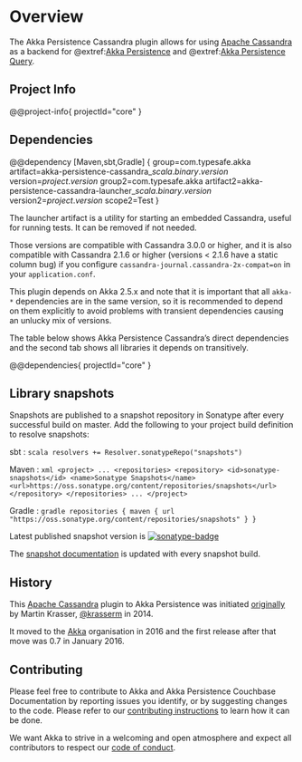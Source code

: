 # Overview

The Akka Persistence Cassandra plugin allows for using [Apache Cassandra](https://cassandra.apache.org) as a backend for @extref:[Akka Persistence](akka:persistence.html) and @extref:[Akka Persistence Query](akka:persistence-query.html).

## Project Info

@@project-info{ projectId="core" }

## Dependencies

@@dependency [Maven,sbt,Gradle] {
  group=com.typesafe.akka
  artifact=akka-persistence-cassandra_$scala.binary.version$
  version=$project.version$
  group2=com.typesafe.akka
  artifact2=akka-persistence-cassandra-launcher_$scala.binary.version$
  version2=$project.version$
  scope2=Test
}

The launcher artifact is a utility for starting an embedded Cassandra, useful for running tests. It can be removed if not needed.

Those versions are compatible with Cassandra 3.0.0 or higher, and it is also compatible with Cassandra 2.1.6 or higher (versions < 2.1.6 have a static column bug) if you configure `cassandra-journal.cassandra-2x-compat=on` in your `application.conf`.

This plugin depends on Akka 2.5.x and note that it is important that all `akka-*` dependencies are in the same version, so it is recommended to depend on them explicitly to avoid problems with transient dependencies causing an unlucky mix of versions.

The table below shows Akka Persistence Cassandra’s direct dependencies and the second tab shows all libraries it depends on transitively.

@@dependencies{ projectId="core" }

## Library snapshots

[sonatype-badge]: https://img.shields.io/nexus/s/https/oss.sonatype.org/com.typesafe.akka/akka-persistence-cassandra_2.12.svg?label=latest%20snapshot
[sonatype]:       https://oss.sonatype.org/content/repositories/snapshots/com/typesafe/akka/akka-persistence-cassandra_2.12/

Snapshots are published to a snapshot repository in Sonatype after every successful build on master. Add the following to your project build definition to resolve snapshots:

sbt
:   ```scala
    resolvers += Resolver.sonatypeRepo("snapshots")
    ```

Maven
:   ```xml
    <project>
    ...
      <repositories>
        <repository>
          <id>sonatype-snapshots</id>
          <name>Sonatype Snapshots</name>
          <url>https://oss.sonatype.org/content/repositories/snapshots</url>
        </repository>
      </repositories>
    ...
    </project>
    ```

Gradle
:   ```gradle
    repositories {
      maven {
        url  "https://oss.sonatype.org/content/repositories/snapshots"
      }
    }
    ```

Latest published snapshot version is [![sonatype-badge][]][sonatype]

The [snapshot documentation](https://doc.akka.io/docs/akka-persistence-cassandra/snapshot/) is updated with every snapshot build.

## History

This [Apache Cassandra](https://cassandra.apache.org/) plugin to Akka Persistence was initiated [originally](https://github.com/krasserm/akka-persistence-cassandra) by Martin Krasser, [@krasserm](https://github.com/krasserm) in 2014.

It moved to the [Akka](https://github.com/akka/) organisation in 2016 and the first release after that move was 0.7 in January 2016.

## Contributing

Please feel free to contribute to Akka and Akka Persistence Couchbase Documentation by reporting issues you identify, or by suggesting changes to the code. Please refer to our [contributing instructions](https://github.com/akka/akka-persistence-cassandra/blob/master/CONTRIBUTING.md) to learn how it can be done.

We want Akka to strive in a welcoming and open atmosphere and expect all contributors to respect our [code of conduct](https://github.com/akka/akka/blob/master/CODE_OF_CONDUCT.md).
